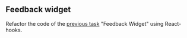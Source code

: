 ## Feedback widget

Refactor the code of the
[previous task](https://github.com/Vademandr/goit-react-woolf-hw-02-feedback)
"Feedback Widget" using React-hooks.
